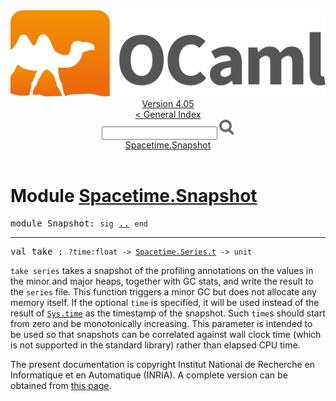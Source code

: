 <!-- ((! set title API !)) ((! set documentation !)) ((! set api !)) ((! set nobreadcrumb !)) -->
<div class="api"><header><nav class="toc brand"><a class="brand" href="https://ocaml.org/"><img src="colour-logo-gray.svg" class="svg" alt="OCaml"></a></nav><nav class="toc"><div class="toc_version"><a href="/docs" id="version-select">Version 4.05</a></div><a href="index.html">&lt; General Index</a><div class="api_search"><input type="text" name="apisearch" id="api_search" oninput="mySearch(false);" onkeypress="this.oninput();" onclick="this.oninput();" onpaste="this.oninput();">
<img src="search_icon.svg" alt="Search" class="svg" onclick="mySearch(false)"></div>
<div id="search_results"></div><div class="toc_title"><a href="#top">Spacetime.Snapshot</a></div><ul></ul></nav></header>

<h1>Module <a href="type_Spacetime.Snapshot.html">Spacetime.Snapshot</a></h1>

<pre><span class="keyword">module</span> Snapshot: <code class="code"><span class="keyword">sig</span></code> <a href="Spacetime.Snapshot.html">..</a> <code class="code"><span class="keyword">end</span></code></pre><hr width="100%">

<pre><span id="VALtake"><span class="keyword">val</span> take</span> : <code class="type">?time:float -&gt; <a href="Spacetime.Series.html#TYPEt">Spacetime.Series.t</a> -&gt; unit</code></pre><div class="info ">
<code class="code">take&nbsp;series</code> takes a snapshot of the profiling annotations on the values
      in the minor and major heaps, together with GC stats, and write the
      result to the <code class="code">series</code> file.  This function triggers a minor GC but does
      not allocate any memory itself.
      If the optional <code class="code">time</code> is specified, it will be used instead of the
      result of <a href="Sys.html#VALtime"><code class="code"><span class="constructor">Sys</span>.time</code></a> as the timestamp of the snapshot.  Such <code class="code">time</code>s
      should start from zero and be monotonically increasing.  This parameter
      is intended to be used so that snapshots can be correlated against wall
      clock time (which is not supported in the standard library) rather than
      elapsed CPU time.<br>
</div>
<div class="copyright">The present documentation is copyright Institut National de Recherche en Informatique et en Automatique (INRIA). A complete version can be obtained from <a href="http://caml.inria.fr/pub/docs/manual-ocaml/">this page</a>.</div></div>